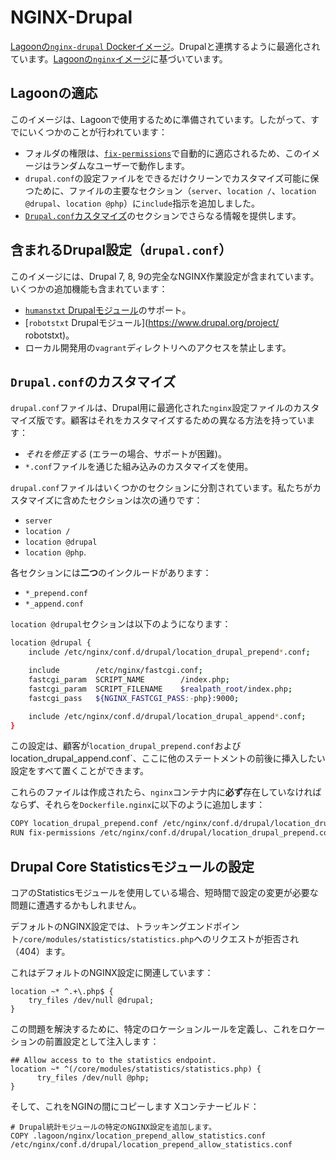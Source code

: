 # NGINX-Drupal

[Lagoonの`nginx-drupal` Dockerイメージ](https://github.com/uselagoon/lagoon-images/blob/main/images/nginx-drupal/Dockerfile)。Drupalと連携するように最適化されています。[Lagoonの`nginx`イメージ](../../../docker-images/nginx.md)に基づいています。

## Lagoonの適応

このイメージは、Lagoonで使用するために準備されています。したがって、すでにいくつかのことが行われています：

* フォルダの権限は、[`fix-permissions`](https://github.com/uselagoon/lagoon-images/blob/main/images/commons/fix-permissions)で自動的に適応されるため、このイメージはランダムなユーザーで動作します。
* `drupal.conf`の設定ファイルをできるだけクリーンでカスタマイズ可能に保つために、ファイルの主要なセクション（`server`、`location /`、`location @drupal`、`location @php`）に`include`指示を追加しました。
* [`Drupal.conf`カスタマイズ](#drupalconf-customization)のセクションでさらなる情報を提供します。

## 含まれるDrupal設定（`drupal.conf`）

このイメージには、Drupal 7, 8, 9の完全なNGINX作業設定が含まれています。いくつかの追加機能も含まれています：

* [`humanstxt` Drupalモジュール](https://www.drupal.org/project/humanstxt)のサポート。
* [`robotstxt` Drupalモジュール](https://www.drupal.org/project/ robotstxt)。
* ローカル開発用の`vagrant`ディレクトリへのアクセスを禁止します。

## `Drupal.conf`のカスタマイズ

`drupal.conf`ファイルは、Drupal用に最適化された`nginx`設定ファイルのカスタマイズ版です。顧客はそれをカスタマイズするための異なる方法を持っています：

* _それを修正する_ \(エラーの場合、サポートが困難\)。
* `*.conf`ファイルを通じた組み込みのカスタマイズを使用。

`drupal.conf`ファイルはいくつかのセクションに分割されています。私たちがカスタマイズに含めたセクションは次の通りです：

* `server`
* `location /`
* `location @drupal`
* `location @php`.

各セクションには**二つ**のインクルードがあります：

* `*_prepend.conf`
* `*_append.conf`

`location @drupal`セクションは以下のようになります：

```bash title="drupal.conf"
location @drupal {
    include /etc/nginx/conf.d/drupal/location_drupal_prepend*.conf;

    include        /etc/nginx/fastcgi.conf;
    fastcgi_param  SCRIPT_NAME        /index.php;
    fastcgi_param  SCRIPT_FILENAME    $realpath_root/index.php;
    fastcgi_pass   ${NGINX_FASTCGI_PASS:-php}:9000;

    include /etc/nginx/conf.d/drupal/location_drupal_append*.conf;
}
```

この設定は、顧客が`location_drupal_prepend.conf`および` `location_drupal_append.conf`、ここに他のステートメントの前後に挿入したい設定をすべて置くことができます。

これらのファイルは作成されたら、`nginx`コンテナ内に**必ず**存在していなければならず、それらを`Dockerfile.nginx`に以下のように追加します：

```bash title="dockerfile.nginx"
COPY location_drupal_prepend.conf /etc/nginx/conf.d/drupal/location_drupal_prepend.conf
RUN fix-permissions /etc/nginx/conf.d/drupal/location_drupal_prepend.conf
```

## Drupal Core Statisticsモジュールの設定

コアのStatisticsモジュールを使用している場合、短時間で設定の変更が必要な問題に遭遇するかもしれません。

デフォルトのNGINX設定では、トラッキングエンドポイント`/core/modules/statistics/statistics.php`へのリクエストが拒否され（404）ます。

これはデフォルトのNGINX設定に関連しています：

```text title="drupal.conf"
location ~* ^.+\.php$ {
    try_files /dev/null @drupal;
}
```

この問題を解決するために、特定のロケーションルールを定義し、これをロケーションの前置設定として注入します：

```text title="drupal.conf"
## Allow access to to the statistics endpoint.
location ~* ^(/core/modules/statistics/statistics.php) {
      try_files /dev/null @php;
}
```

そして、これをNGINの間にコピーします Xコンテナービルド：

```text title="dockerfile.nginx"
# Drupal統計モジュールの特定のNGINX設定を追加します。
COPY .lagoon/nginx/location_prepend_allow_statistics.conf /etc/nginx/conf.d/drupal/location_prepend_allow_statistics.conf
```
